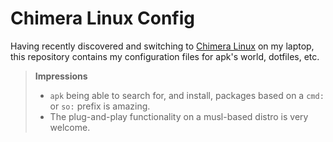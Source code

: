 # Chimera Linux Config

Having recently discovered and switching to [Chimera Linux](https://chimera-linux.org/) on my laptop, this repository contains
my configuration files for apk's world, dotfiles, etc.

> **Impressions**
> - `apk` being able to search for, and install, packages based on a `cmd:` or `so:` prefix is amazing.
> - The plug-and-play functionality on a musl-based distro is very welcome.

